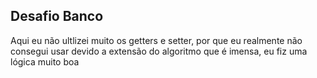 ## Desafio Banco

Aqui eu não ultlizei muito os getters e setter, por que eu realmente não consegui usar 
devido a extensão do algoritmo que é imensa, eu fiz uma lógica muito boa

